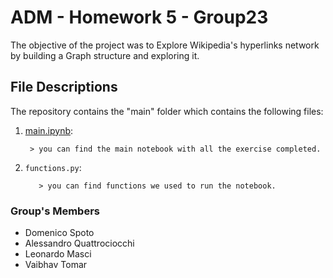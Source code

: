 # ADM - Homework 5 - Group23

The objective of the project was to Explore Wikipedia's hyperlinks network by building a Graph structure and exploring it.

## File Descriptions
The repository contains the "main" folder which contains the following files:

1. [main.ipynb](https://nbviewer.jupyter.org/github/mimmospoto/ADM-HW5-Group23/blob/main/main/main.ipynb):

        > you can find the main notebook with all the exercise completed.
 

2. `functions.py`:
          
          > you can find functions we used to run the notebook.
          
### Group's Members
* Domenico Spoto
* Alessandro Quattrociocchi
* Leonardo Masci
* Vaibhav Tomar 
